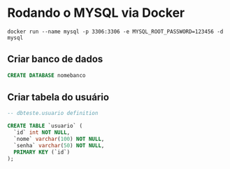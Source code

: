 # Rodando o MYSQL via Docker

```console
docker run --name mysql -p 3306:3306 -e MYSQL_ROOT_PASSWORD=123456 -d mysql
```

## Criar banco de dados

```sql
CREATE DATABASE nomebanco
```

## Criar tabela do usuário

```sql
-- dbteste.usuario definition

CREATE TABLE `usuario` (
  `id` int NOT NULL,
  `nome` varchar(100) NOT NULL,
  `senha` varchar(50) NOT NULL,
  PRIMARY KEY (`id`)
);
```

